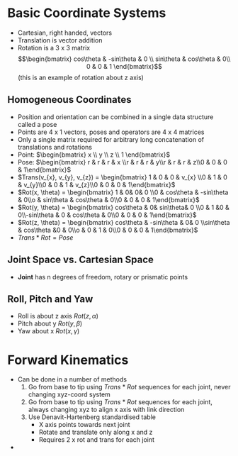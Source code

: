 # Basic Coordinate Systems
- Cartesian, right handed, vectors
- Translation is vector addition
- Rotation is a 3 x 3 matrix
$$\begin{bmatrix} cos\theta & -sin\theta & 0 \\
sin\theta & cos\theta & 0\\
0 & 0 & 1 \end{bmatrix}$$
(this is an example of rotation about z axis)

## Homogeneous Coordinates
- Position and orientation can be combined in a single data structure called a pose
- Points are 4 x 1 vectors, poses and operators are 4 x 4 matrices
- Only a single matrix required for arbitrary long concatenation of translations and rotations
- Point: $\begin{bmatrix} x \\ y \\ z \\ 1 \end{bmatrix}$
- Pose: $\begin{bmatrix} r & r & r & x \\r & r & r & y\\r & r & r & z\\0 & 0 & 0 & 1\end{bmatrix}$
- $Trans(v_{x}, v_{y}, v_{z}) = \begin{bmatrix} 1 & 0 & 0 & v_{x} \\0 & 1 & 0 & v_{y}\\0 & 0 & 1 & v_{z}\\0 & 0 & 0 & 1\end{bmatrix}$
- $Rot(x, \theta) = \begin{bmatrix} 1 & 0&  0& 0 \\0 & cos\theta & -sin\theta & 0\\o & sin\theta & cos\theta & 0\\0 & 0 & 0 & 1\end{bmatrix}$
- $Rot(y, \theta) = \begin{bmatrix} cos\theta & 0&  sin\theta& 0 \\0 & 1 &0 & 0\\-sin\theta & 0 & cos\theta & 0\\0 & 0 & 0 & 1\end{bmatrix}$
- $Rot(z, \theta) = \begin{bmatrix} cos\theta & -sin\theta & 0& 0 \\sin\theta & cos\theta &0 & 0\\o & 0 & 1 & 0\\0 & 0 & 0 & 1\end{bmatrix}$
- $Trans * Rot = Pose$
## Joint Space vs. Cartesian Space
- **Joint** has n degrees of freedom, rotary or prismatic points

## Roll, Pitch and Yaw
- Roll is about z axis $Rot(z, \alpha)$
- Pitch about y $Rot(y, \beta)$
- Yaw about x $Rot(x,\gamma)$
# Forward Kinematics
- Can be done in a number of methods
	1. Go from base to tip using $Trans * Rot$ sequences for each joint, never changing xyz-coord system
	2. Go from base to tip using $Trans * Rot$ sequences for each joint, always changing xyz to align x axis with link direction
	3. Use Denavit-Hartenberg standardised table
		- X axis points towards next joint
		- Rotate and translate only along x and z
		- Requires 2 x rot and trans for each joint
- 